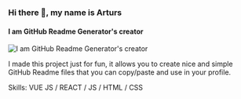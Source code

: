 ### Hi there 👋, my name is Arturs
#### I am GitHub Readme Generator's creator
![I am GitHub Readme Generator's creator]([https://arturssmirnovs.github.io/github-profile-readme-generator/images/banner.png](https://lexica.art/prompt/d2237627-1441-4552-aef4-adab27d14571))

I made this project just for fun, it allows you to create nice and simple GitHub Readme files that you can copy/paste and use in your profile.

Skills: VUE JS / REACT / JS / HTML / CSS
